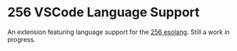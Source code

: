 # 256 VSCode Language Support

An extension featuring language support for the [256 esolang](https://esolangs.org/wiki/256). Still a work in progress.
